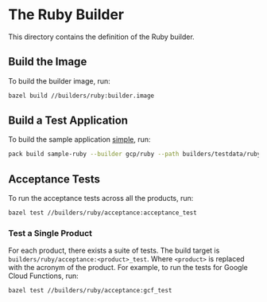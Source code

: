 
# The Ruby Builder
This directory contains the definition of the Ruby builder.

## Build the Image
To build the builder image, run:

```bash
bazel build //builders/ruby:builder.image
```

## Build a Test Application
To build the sample application [simple](../testdata/ruby/generic/simple/), run:

```bash
pack build sample-ruby --builder gcp/ruby --path builders/testdata/ruby/generic/simple/ --trust-builder -v
```

## Acceptance Tests
To run the acceptance tests across all the products, run:

```bash
bazel test //builders/ruby/acceptance:acceptance_test
```

### Test a Single Product
For each product, there exists a suite of tests. The build target is
`builders/ruby/acceptance:<product>_test`. Where `<product>` is replaced with the
acronym of the product. For example, to run the tests for Google Cloud
Functions, run:

```bash
bazel test //builders/ruby/acceptance:gcf_test
```